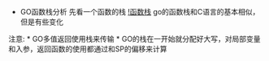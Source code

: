 * GO函数栈分析
先看一个函数的栈
[!函数栈](go_adm.png)
go的函数栈和C语言的基本相似，但是有些变化

注意:
	* GO多值返回使用栈来传输
	* GO的栈在一开始就分配好大写，对局部变量和入参，返回函数的使用都通过和SP的偏移来计算

